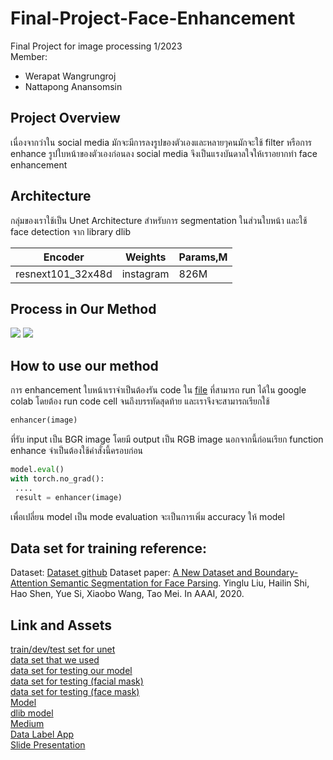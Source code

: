 # Final-Project-Face-Enhancement
Final Project for image processing 1/2023 <br>
Member:
- Werapat Wangrungroj
- Nattapong Anansomsin

## Project Overview

เนื่องจากว่าใน social media มักจะมีการลงรูปของตัวเองและหลายๆคนมักจะใช้ filter หรือการ enhance รูปใบหน้าของตัวเองก่อนลง social media จึงเป็นแรงบันดาลใจให้เราอยากทำ face enhancement 

## Architecture

กลุ่มของเราใช้เป็น Unet Architecture สำหรับการ segmentation ในส่วนใบหน้า และใช้ face detection จาก library dlib 

Encoder | Weights | Params,M
--- | --- | ---
resnext101_32x48d | instagram | 826M

## Process in Our Method
![](https://github.com/hellp002/Final-Project-Face-Enhancement/assets/94524977/bd943348-f759-46e2-8852-09b0260ee3d3) ![](https://github.com/hellp002/Final-Project-Face-Enhancement/assets/94524977/29ed89a1-7aa0-44d0-bc5d-0652709778e9)
## How to use our method

การ enhancement ใบหน้าเราจำเป็นต้องรัน code ใน [file](eval_model.ipynb) ที่สามารถ run ได้ใน google colab โดยต้อง run code cell จนถึงบรรทัดสุดท้าย และเราจึงจะสามารถเรียกใช้

```python
enhancer(image)
```

ที่รับ input เป็น BGR image โดยมี output เป็น RGB image นอกจากนี้ก่อนเรียก function enhance จำเป็นต้องใช้คำสั่งนี้ครอบก่อน

```python
model.eval()
with torch.no_grad():
 ....
 result = enhancer(image)
```

เพื่อเปลี่ยน model เป็น mode evaluation จะเป็นการเพิ่ม accuracy ให้ model

## Data set for training reference:

Dataset: [Dataset github](https://github.com/JDAI-CV/lapa-dataset)
Dataset paper: [A New Dataset and Boundary-Attention Semantic Segmentation for Face Parsing](https://aaai.org/ojs/index.php/AAAI/article/view/6832/6686). Yinglu Liu, Hailin Shi, Hao Shen, Yue Si, Xiaobo Wang, Tao Mei. In AAAI, 2020.

## Link and Assets
[train/dev/test set for unet](https://drive.google.com/uc?export=download&id=1XOBoRGSraP50_pS1YPB8_i8Wmw_5L-NG) <br>
[data set that we used](https://www.kaggle.com/datasets/ashwingupta3012/human-faces) <br>
[data set for testing our model](https://drive.google.com/uc?export=download&id=1WeP0mTjUDBt2Zx4JWO0U0xf15jwpsr6V) <br>
[data set for testing (facial mask)](https://drive.google.com/uc?export=download&id=1-sr6XByGYKRdIDuS3MjAWCBnhX1_OnGG) <br>
[data set for testing (face mask)](https://drive.google.com/uc?export=download&id=1K0QTK_GSyai5vNwMgaO3Kh54n5w4Sjtx) <br>
[Model](https://drive.google.com/uc?export=download&id=1_fdYp8trR7mMDWeqjHOhTASp4SQv7RSk) <br>
[dlib model](http://dlib.net/files/shape_predictor_68_face_landmarks.dat.bz2) <br>
[Medium](https://medium.com/@werapatwangrungroj/face-enhancement-ด้วย-semantic-segmentation-model-และ-facial-landmark-detection-model-2a8c1381b1a8) <br>
[Data Label App](https://imagej.net/ij/download.html) <br>
[Slide Presentation](Face%20Enhancement.pdf) <br>


 
